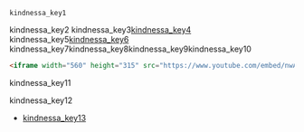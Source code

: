 ```ngMeta
kindnessa_key1
```

kindnessa_key2
kindnessa_key3[kindnessa_key4](https://abhishekgupta92.github.io/equality0/index.html)
kindnessa_key5[kindnessa_key6](https://abhishekgupta92.github.io/equality0/kindness.html)
kindnessa_key7kindnessa_key8kindnessa_key9kindnessa_key10

```html
<iframe width="560" height="315" src="https://www.youtube.com/embed/nwAYpLVyeFU" frameborder="0" allowfullscreen></iframe>
```
kindnessa_key11


kindnessa_key12
- [kindnessa_key13](http://learn.shayhowe.com/html-css/adding-media/#adding-iframes)
